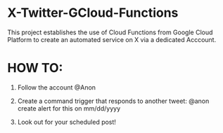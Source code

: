 # X-Twitter-GCloud-Functions
This project establishes the use of Cloud Functions from Google Cloud Platform to create an automated service on X via a dedicated Acccount.

# HOW TO:
1. Follow the account @Anon

2. Create a command trigger that responds to another tweet: @anon create alert for this on mm/dd/yyyy

3. Look out for your scheduled post!
